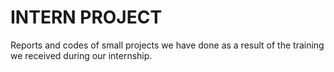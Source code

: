 # INTERN PROJECT
Reports and codes of small projects we have done as a result of the training we received during our internship.
